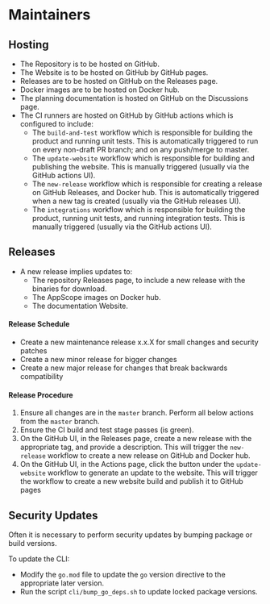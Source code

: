 # Maintainers

## Hosting

- The Repository is to be hosted on GitHub.
- The Website is to be hosted on GitHub by GitHub pages.
- Releases are to be hosted on GitHub on the Releases page.
- Docker images are to be hosted on Docker hub.
- The planning documentation is hosted on GitHub on the Discussions page.
- The CI runners are hosted on GitHub by GitHub actions which is configured to include:
  - The `build-and-test` workflow which is responsible for building the product and running unit tests. This is automatically triggered to run on every non-draft PR branch; and on any push/merge to master.
  - The `update-website` workflow which is responsible for building and publishing the website. This is manually triggered (usually via the GitHub actions UI).
  - The `new-release` workflow which is responsible for creating a release on GitHub Releases, and Docker hub. This is automatically triggered when a new tag is created (usually via the GitHub releases UI).
  - The `integrations` workflow which is responsible for building the product, running unit tests, and running integration tests. This is manually triggered (usually via the GitHub actions UI).

## Releases

- A new release implies updates to:
  - The repository Releases page, to include a new release with the binaries for download.
  - The AppScope images on Docker hub.
  - The documentation Website.

#### Release Schedule

- Create a new maintenance release x.x.X for small changes and security patches
- Create a new minor release for bigger changes
- Create a new major release for changes that break backwards compatibility

#### Release Procedure

1. Ensure all changes are in the `master` branch. Perform all below actions from the `master` branch.
2. Ensure the CI build and test stage passes (is green).
2. On the GitHub UI, in the Releases page, create a new release with the appropriate tag, and provide a description. This will trigger the `new-release` workflow to create a new release on GitHub and Docker hub.
3. On the GitHub UI, in the Actions page, click the button under the `update-website` workflow to generate an update to the website. This will trigger the workflow to create a new website build and publish it to GitHub pages

## Security Updates

Often it is necessary to perform security updates by bumping package or build versions.

To update the CLI:
- Modify the `go.mod` file to update the `go` version directive to the appropriate later version.
- Run the script `cli/bump_go_deps.sh` to update locked package versions.

